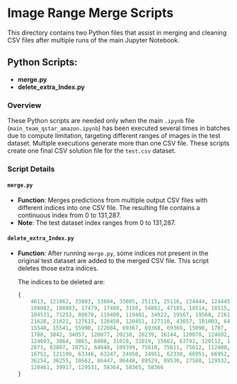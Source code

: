 # Image Range Merge Scripts

This directory contains two Python files that assist in merging and cleaning CSV files after multiple runs of the main Jupyter Notebook.

## Python Scripts:
- **merge.py**
- **delete_extra_Index.py**

### Overview

These Python scripts are needed only when the main `.ipynb` file (`main_team_qstar_amazon.ipynb`) has been executed several times in batches due to compute limitation, targeting different ranges of images in the test dataset. Multiple executions generate more than one CSV file. These scripts create one final CSV solution file for the `test.csv` dataset.

### Script Details

#### `merge.py`
- **Function**: Merges predictions from multiple output CSV files with different indices into one CSV file. The resulting file contains a continuous index from 0 to 131,287.
- **Note**: The test dataset index ranges from 0 to 131,287.

#### `delete_extra_Index.py`
- **Function**: After running `merge.py`, some indices not present in the original test dataset are added to the merged CSV file. This script deletes those extra indices.

  The indices to be deleted are:

  ```python
  {
      4613, 121862, 33803, 33804, 33805, 25115, 25116, 124444, 124445,
      108082, 108083, 17479, 17480, 3150, 54862, 47185, 18514, 18515,
      104531, 71253, 88676, 119400, 119401, 34922, 19567, 19568, 21619,
      21620, 21621, 127615, 120450, 120451, 127110, 43657, 101003, 64168,
      15540, 15541, 55990, 122084, 69367, 69368, 69369, 15098, 1787, 763,
      1788, 3842, 34057, 120077, 20238, 20239, 16144, 120078, 124692,
      124693, 3864, 3865, 8480, 31018, 31019, 15662, 63792, 120112, 120113,
      2871, 63807, 18752, 64848, 109399, 75610, 75611, 75612, 112480, 121198,
      16751, 121199, 63346, 63347, 24950, 24951, 62330, 66951, 66952, 1950,
      36254, 36255, 10662, 86447, 86448, 89529, 89530, 27580, 129532, 73662,
      128461, 39917, 129531, 58364, 58365, 58366
  }
